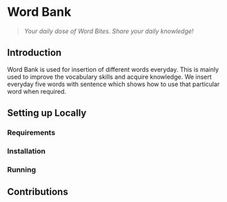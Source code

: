 # Word Bank

> _Your daily dose of Word Bites. Share your daily knowledge!_

## Introduction

Word Bank is used for insertion of different words everyday. This is mainly used to improve the vocabulary skills and acquire knowledge. We insert everyday five words with sentence which shows how to use that particular word when required.

## Setting up Locally

### Requirements

### Installation

### Running

## Contributions
